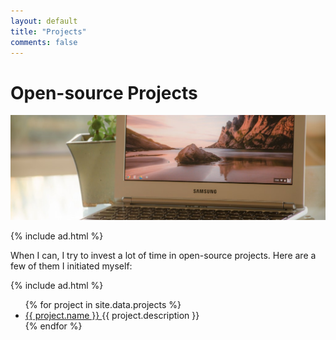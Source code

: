 ```yaml
---
layout: default
title: "Projects"
comments: false
---
```


# Open-source Projects

<img src="/images/banners/coding.jpg" alt="Photography by Alexandra Lucas" />

{% include ad.html %}

When I can, I try to invest a lot of time in open-source projects. Here are a few of them I initiated myself:

{% include ad.html %}

<ul class="list">
{% for project in site.data.projects %}
  <li class="list__item">
    <a class="list__primary-content" href="{{ project.link }}" target="_blank">
      {{ project.name }}
    </a>
    <span class="list__secondary-content">{{ project.description }}</span>
  </li>
{% endfor %}

